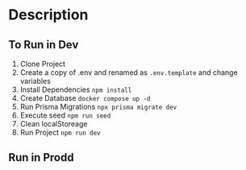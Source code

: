 # Description

## To Run in Dev

1. Clone Project
2. Create a copy of .env and renamed as `.env.template` and change variables
3. Install Dependencies `npm install`
4. Create Database `docker compose up -d`
5. Run Prisma Migrations `npx prisma migrate dev`
6. Execute seed `npm run seed`
7. Clean localStoreage
8. Run Project `npm run dev`

## Run in Prodd
